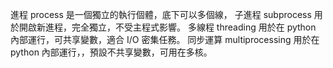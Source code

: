 進程 process 是一個獨立的執行個體，底下可以多個線，
子進程 subprocess 用於開啟新進程，完全獨立，不受主程式影響。
多線程 threading 用於在 python 內部運行，可共享變數，適合 I/O 密集任務。
同步運算 multiprocessing 用於在 python 內部運行，，預設不共享變數，可用在多核。
